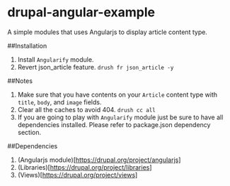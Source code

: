 drupal-angular-example
======================

A simple modules that uses Angularjs to display article content type.

##Installation

1. Install `Angularify` module.
2. Revert json_article feature. `drush fr json_article -y`

##Notes

1. Make sure that you have contents on your `Article` content type with `title`,
   `body`, and `image` fields.
2. Clear all the caches to avoid 404. `drush cc all`
3. If you are going to play with `Angularify` module just be sure to have all
   dependencies installed. Please refer to package.json dependency section.

##Dependencies

1. (Angularjs module)[https://drupal.org/project/angularjs]
2. (Libraries)[https://drupal.org/project/libraries]
3. (Views)[https://drupal.org/project/views]

